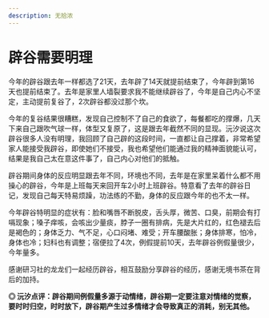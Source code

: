 ```yaml
---
description: 无拾浓
---
```


# 辟谷需要明理

今年的辟谷跟去年一样都选了21天，去年辟了14天就提前结束了，今年辟到第16天也提前结束了。去年是家里人墙裂要求我不能继续辟谷了，今年是自己内心不坚定，主动提前复谷了，2次辟谷都没过那个坎。

今年的复谷结果很糟糕，发现自己控制不了自己的食欲了，每餐都吃的撑爆，几天下来自己跟吹气球一样，体型又复原了，这是跟去年截然不同的显现。沅汐说这次辟谷很多人没有明理，我回顾了自己辟的这段时间，一直都让自己撑着，非常希望家人能接受我辟谷，即使她们不接受，我也希望他们能通过我的精神面貌能认可，结果是我自己太在意这件事了，自己内心对他们的抵触。

辟谷期间身体的反应明显跟去年不同，环境也不同，去年是在家里呆着什么都不用操心的辟谷，今年是上班每天来回开车2小时上班辟谷。特意看了去年的辟谷日记，发现自己每天特易烦躁，功法练的不勤，身体的反应跟今年的也不太一样。

今年辟谷特明显的症状有：脸和嘴唇不断脱皮，舌头厚，微苦、口臭，前期会有打嗝现象；嗓子痒咳，会咳出少量痰，脖子一圈有排病，先是大片红的，红色褪去后是褐色的；身体乏力、气不足，心口闷堵、难受；开车腰酸胀；身体排寒，怕冷，身体也冷；妇科也有调整；宿便拉了4次，例假提前10天，去年辟谷例假量很少，今年量多。

感谢研习社的龙龙们一起经历辟谷，相互鼓励分享辟谷的经历，感谢无境书茶在背后的加持。

**◎ 沅汐点评：辟谷期间例假量多源于动情绪，辟谷期一定要注意对情绪的觉察，要时时归空，时时放下，辟谷期产生过多情绪才会导致真正的消耗，别无其他。**

